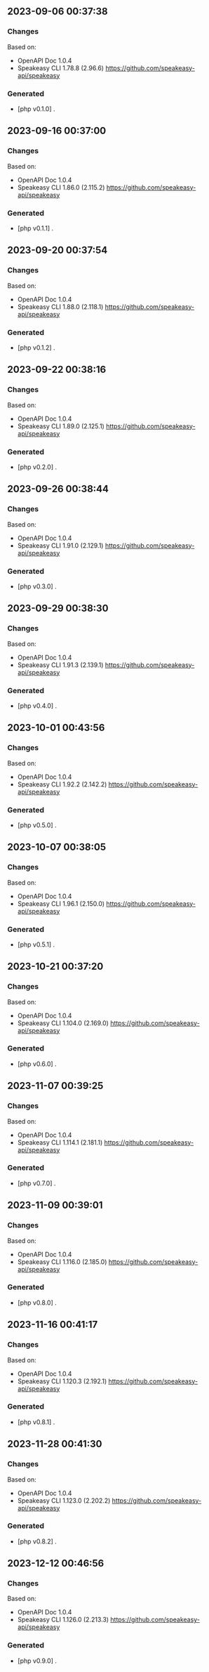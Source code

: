 

## 2023-09-06 00:37:38
### Changes
Based on:
- OpenAPI Doc 1.0.4 
- Speakeasy CLI 1.78.8 (2.96.6) https://github.com/speakeasy-api/speakeasy
### Generated
- [php v0.1.0] .

## 2023-09-16 00:37:00
### Changes
Based on:
- OpenAPI Doc 1.0.4 
- Speakeasy CLI 1.86.0 (2.115.2) https://github.com/speakeasy-api/speakeasy
### Generated
- [php v0.1.1] .

## 2023-09-20 00:37:54
### Changes
Based on:
- OpenAPI Doc 1.0.4 
- Speakeasy CLI 1.88.0 (2.118.1) https://github.com/speakeasy-api/speakeasy
### Generated
- [php v0.1.2] .

## 2023-09-22 00:38:16
### Changes
Based on:
- OpenAPI Doc 1.0.4 
- Speakeasy CLI 1.89.0 (2.125.1) https://github.com/speakeasy-api/speakeasy
### Generated
- [php v0.2.0] .

## 2023-09-26 00:38:44
### Changes
Based on:
- OpenAPI Doc 1.0.4 
- Speakeasy CLI 1.91.0 (2.129.1) https://github.com/speakeasy-api/speakeasy
### Generated
- [php v0.3.0] .

## 2023-09-29 00:38:30
### Changes
Based on:
- OpenAPI Doc 1.0.4 
- Speakeasy CLI 1.91.3 (2.139.1) https://github.com/speakeasy-api/speakeasy
### Generated
- [php v0.4.0] .

## 2023-10-01 00:43:56
### Changes
Based on:
- OpenAPI Doc 1.0.4 
- Speakeasy CLI 1.92.2 (2.142.2) https://github.com/speakeasy-api/speakeasy
### Generated
- [php v0.5.0] .

## 2023-10-07 00:38:05
### Changes
Based on:
- OpenAPI Doc 1.0.4 
- Speakeasy CLI 1.96.1 (2.150.0) https://github.com/speakeasy-api/speakeasy
### Generated
- [php v0.5.1] .

## 2023-10-21 00:37:20
### Changes
Based on:
- OpenAPI Doc 1.0.4 
- Speakeasy CLI 1.104.0 (2.169.0) https://github.com/speakeasy-api/speakeasy
### Generated
- [php v0.6.0] .

## 2023-11-07 00:39:25
### Changes
Based on:
- OpenAPI Doc 1.0.4 
- Speakeasy CLI 1.114.1 (2.181.1) https://github.com/speakeasy-api/speakeasy
### Generated
- [php v0.7.0] .

## 2023-11-09 00:39:01
### Changes
Based on:
- OpenAPI Doc 1.0.4 
- Speakeasy CLI 1.116.0 (2.185.0) https://github.com/speakeasy-api/speakeasy
### Generated
- [php v0.8.0] .

## 2023-11-16 00:41:17
### Changes
Based on:
- OpenAPI Doc 1.0.4 
- Speakeasy CLI 1.120.3 (2.192.1) https://github.com/speakeasy-api/speakeasy
### Generated
- [php v0.8.1] .

## 2023-11-28 00:41:30
### Changes
Based on:
- OpenAPI Doc 1.0.4 
- Speakeasy CLI 1.123.0 (2.202.2) https://github.com/speakeasy-api/speakeasy
### Generated
- [php v0.8.2] .

## 2023-12-12 00:46:56
### Changes
Based on:
- OpenAPI Doc 1.0.4 
- Speakeasy CLI 1.126.0 (2.213.3) https://github.com/speakeasy-api/speakeasy
### Generated
- [php v0.9.0] .